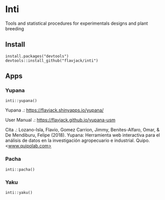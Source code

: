 # Inti

Tools and statistical procedures for experimentals designs and plant breeding

## Install

```{r eval=F}
install.packages("devtools")
devtools::install_github("flavjack/inti")
```
## Apps

### Yupana

```{r eval=F}
inti::yupana()
```

Yupana .: <https://flavjack.shinyapps.io/yupana/>

User Manual .: <https://flavjack.github.io/yupana-usm>

Cita .: Lozano-Isla, Flavio, Gomez Carrion, Jimmy, Benites-Alfaro, Omar, & De Mendiburu, Felipe (2018). Yupana: Herramienta web interactiva para el análisis de datos en la investigación agropecuario e industrial. Quipo. <www.quipolab.com>

### Pacha

```{r eval=F}
inti::pacha()
```
### Yaku

```{r eval=F}
inti::yaku()
```
